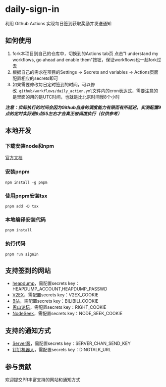 # daily-sign-in

利用 Github Actions 实现每日签到获取奖励并发送通知

## 如何使用

1. fork本项目到自己的仓库中，切换到的Actions tab页 点击"I understand my workflows, go ahead and enable them"按钮，保证workflows也一起fork过去
2. 根据自己的需求在项目的Settings -> Secrets and variables -> Actions页面配置相应的secrets即可
3. 如果需要修改每日定时签到的时间，可以修改`.github/workflows/daily_action.yml`文件内的cron表达式，需要注意的是里面的用的是UTC时间，也就是比北京时间慢8个小时

_**注意：实际执行的时间会因为Github自身的调度能力有限而有所延迟，实测配置9点的定时实际是9点55左右才会真正被调度执行（仅供参考）**_

## 本地开发

### 下载安装node和npm
[官方文档](https://nodejs.cn/npm/cli/v8/configuring-npm/install/)

### 安装pnpm
```
npm install -g pnpm
```

### 使用pnpm安装tsx
```
pnpm add -D tsx
```

### 本地编译安装代码
```
pnpm install
```

### 执行代码
```
pnpm run signIn
```

## 支持签到的网站

- [heapdump](https://heapdump.cn/)，需配置secrets key：HEAPDUMP_ACCOUNT,HEAPDUMP_PASSWD
- [V2EX](https://www.v2ex.com/)，需配置secrets key：V2EX_COOKIE
- [B站](https://www.bilibili.com/)，需配置secrets key：BILIBILI_COOKIE
- [恩山论坛](https://www.right.com.cn/)，需配置secrets key：RIGHT_COOKIE
- [NodeSeek](https://www.nodeseek.com/)，需配置secrets key：NODE_SEEK_COOKIE

## 支持的通知方式

- [Server酱](https://sct.ftqq.com/)，需配置secrets key：SERVER_CHAN_SEND_KEY
- [钉钉机器人](https://open.dingtalk.com/document/orgapp/robot-overview)，需配置secrets key：DINGTALK_URL

## 参与贡献

欢迎提交PR丰富支持的网站和通知方式
